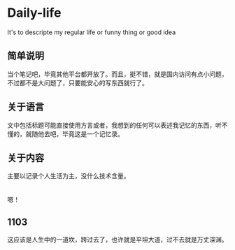 # Daily-life
It's to descripte my regular life or funny thing or good idea<br>

## 简单说明
当个笔记吧，毕竟其他平台都开放了。而且，挺不错，就是国内访问有点小问题，不过都不是大问题了，只要能安心的写东西就行了。
<br>

## 关于语言

文中包括标题可能直接使用方言或者，我想到的任何可以表述我记忆的东西，听不懂的，就随他去吧，毕竟这是一个记忆录。

## 关于内容

主要以记录个人生活为主，没什么技术含量。
<br><br><br>
嗯！

## 1103
这应该是人生中的一道坎，跨过去了，也许就是平坦大道，过不去就是万丈深渊。
